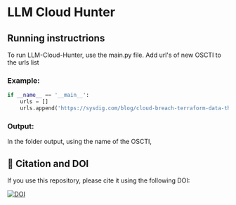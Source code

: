 # LLM Cloud Hunter

## Running instructrions

To run LLM-Cloud-Hunter, use the main.py file.
Add url's of new OSCTI to the urls list

### Example:
```python
if __name__ == '__main__':
    urls = []
    urls.append('https://sysdig.com/blog/cloud-breach-terraform-data-theft/')
```

### Output:
In the folder output, using the name of the OSCTI,


## 📄 Citation and DOI

If you use this repository, please cite it using the following DOI:

[![DOI](https://zenodo.org/badge/DOI/14884182.svg)](https://zenodo.org/records/14884182)
